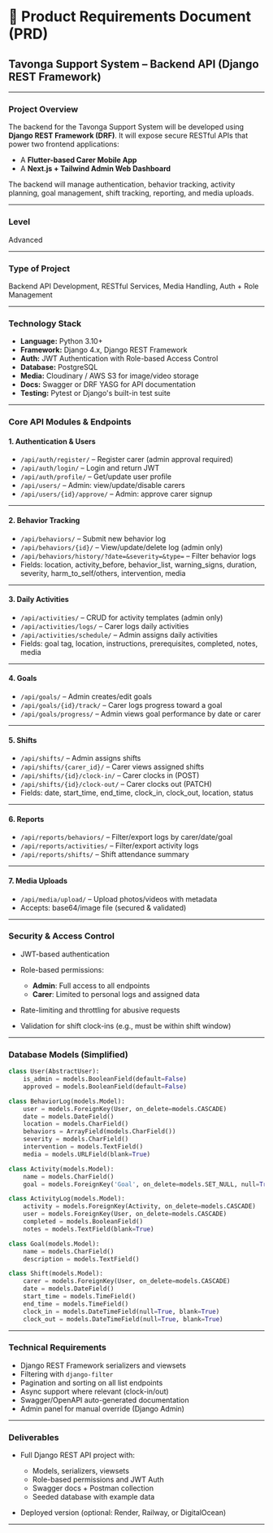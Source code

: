 

# 🧩 **Product Requirements Document (PRD)**

## Tavonga Support System – **Backend API (Django REST Framework)**

---

### **Project Overview**

The backend for the Tavonga Support System will be developed using **Django REST Framework (DRF)**. It will expose secure RESTful APIs that power two frontend applications:

* A **Flutter-based Carer Mobile App**
* A **Next.js + Tailwind Admin Web Dashboard**

The backend will manage authentication, behavior tracking, activity planning, goal management, shift tracking, reporting, and media uploads.

---

### **Level**

Advanced

---

### **Type of Project**

Backend API Development, RESTful Services, Media Handling, Auth + Role Management

---

### **Technology Stack**

* **Language:** Python 3.10+
* **Framework:** Django 4.x, Django REST Framework
* **Auth:** JWT Authentication with Role-based Access Control
* **Database:** PostgreSQL
* **Media:** Cloudinary / AWS S3 for image/video storage
* **Docs:** Swagger or DRF YASG for API documentation
* **Testing:** Pytest or Django's built-in test suite

---

### **Core API Modules & Endpoints**

#### 1. **Authentication & Users**

* `/api/auth/register/` – Register carer (admin approval required)
* `/api/auth/login/` – Login and return JWT
* `/api/auth/profile/` – Get/update user profile
* `/api/users/` – Admin: view/update/disable carers
* `/api/users/{id}/approve/` – Admin: approve carer signup

---

#### 2. **Behavior Tracking**

* `/api/behaviors/` – Submit new behavior log
* `/api/behaviors/{id}/` – View/update/delete log (admin only)
* `/api/behaviors/history/?date=&severity=&type=` – Filter behavior logs
* Fields: location, activity\_before, behavior\_list, warning\_signs, duration, severity, harm\_to\_self/others, intervention, media

---

#### 3. **Daily Activities**

* `/api/activities/` – CRUD for activity templates (admin only)
* `/api/activities/logs/` – Carer logs daily activities
* `/api/activities/schedule/` – Admin assigns daily activities
* Fields: goal tag, location, instructions, prerequisites, completed, notes, media

---

#### 4. **Goals**

* `/api/goals/` – Admin creates/edit goals
* `/api/goals/{id}/track/` – Carer logs progress toward a goal
* `/api/goals/progress/` – Admin views goal performance by date or carer

---

#### 5. **Shifts**

* `/api/shifts/` – Admin assigns shifts
* `/api/shifts/{carer_id}/` – Carer views assigned shifts
* `/api/shifts/{id}/clock-in/` – Carer clocks in (POST)
* `/api/shifts/{id}/clock-out/` – Carer clocks out (PATCH)
* Fields: date, start\_time, end\_time, clock\_in, clock\_out, location, status

---

#### 6. **Reports**

* `/api/reports/behaviors/` – Filter/export logs by carer/date/goal
* `/api/reports/activities/` – Filter/export activity logs
* `/api/reports/shifts/` – Shift attendance summary

---

#### 7. **Media Uploads**

* `/api/media/upload/` – Upload photos/videos with metadata
* Accepts: base64/image file (secured & validated)

---

### **Security & Access Control**

* JWT-based authentication
* Role-based permissions:

  * **Admin**: Full access to all endpoints
  * **Carer**: Limited to personal logs and assigned data
* Rate-limiting and throttling for abusive requests
* Validation for shift clock-ins (e.g., must be within shift window)

---

### **Database Models (Simplified)**

```python
class User(AbstractUser):
    is_admin = models.BooleanField(default=False)
    approved = models.BooleanField(default=False)

class BehaviorLog(models.Model):
    user = models.ForeignKey(User, on_delete=models.CASCADE)
    date = models.DateField()
    location = models.CharField()
    behaviors = ArrayField(models.CharField())
    severity = models.CharField()
    intervention = models.TextField()
    media = models.URLField(blank=True)

class Activity(models.Model):
    name = models.CharField()
    goal = models.ForeignKey('Goal', on_delete=models.SET_NULL, null=True)

class ActivityLog(models.Model):
    activity = models.ForeignKey(Activity, on_delete=models.CASCADE)
    user = models.ForeignKey(User, on_delete=models.CASCADE)
    completed = models.BooleanField()
    notes = models.TextField(blank=True)

class Goal(models.Model):
    name = models.CharField()
    description = models.TextField()

class Shift(models.Model):
    carer = models.ForeignKey(User, on_delete=models.CASCADE)
    date = models.DateField()
    start_time = models.TimeField()
    end_time = models.TimeField()
    clock_in = models.DateTimeField(null=True, blank=True)
    clock_out = models.DateTimeField(null=True, blank=True)
```

---

### **Technical Requirements**

* Django REST Framework serializers and viewsets
* Filtering with `django-filter`
* Pagination and sorting on all list endpoints
* Async support where relevant (clock-in/out)
* Swagger/OpenAPI auto-generated documentation
* Admin panel for manual override (Django Admin)

---

### **Deliverables**

* Full Django REST API project with:

  * Models, serializers, viewsets
  * Role-based permissions and JWT Auth
  * Swagger docs + Postman collection
  * Seeded database with example data
* Deployed version (optional: Render, Railway, or DigitalOcean)

---

